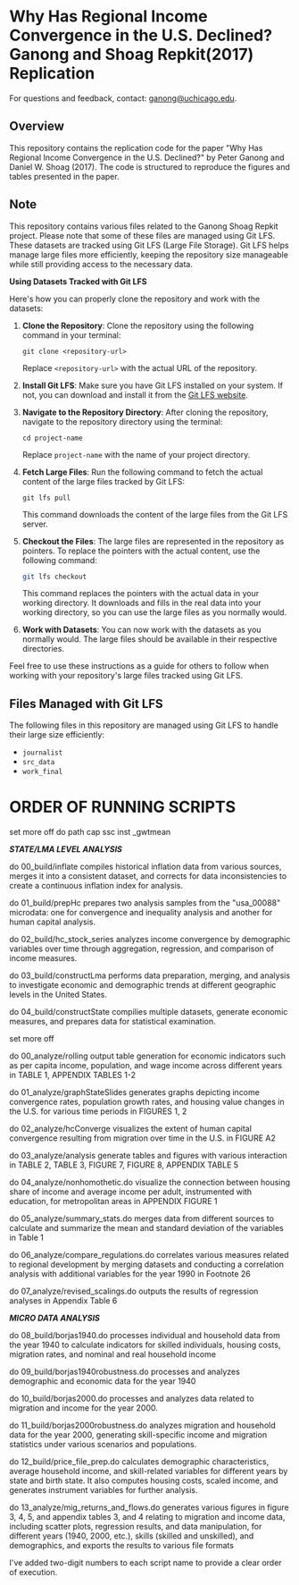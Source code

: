 # Why Has Regional Income Convergence in the U.S. Declined? Ganong and Shoag Repkit(2017) Replication

For questions and feedback, contact: ganong@uchicago.edu.

## Overview

This repository contains the replication code for the paper "Why Has Regional Income Convergence in the U.S. Declined?" by Peter Ganong and Daniel W. Shoag (2017). The code is structured to reproduce the figures and tables presented in the paper.


## Note
This repository contains various files related to the Ganong Shoag Repkit project. Please note that some of these files are managed using Git LFS. These datasets are tracked using Git LFS (Large File Storage). Git LFS helps manage large files more efficiently, keeping the repository size manageable while still providing access to the necessary data.

**Using Datasets Tracked with Git LFS**

 
Here's how you can properly clone the repository and work with the datasets:

1. **Clone the Repository**:
   Clone the repository using the following command in your terminal:

   ```
   git clone <repository-url>
   ```

   Replace `<repository-url>` with the actual URL of the repository.

2. **Install Git LFS**:
   Make sure you have Git LFS installed on your system. If not, you can download and install it from the [Git LFS website](https://git-lfs.com/).

3. **Navigate to the Repository Directory**:
   After cloning the repository, navigate to the repository directory using the terminal:

   ```
   cd project-name
   ```

   Replace `project-name` with the name of your project directory.

4. **Fetch Large Files**:
   Run the following command to fetch the actual content of the large files tracked by Git LFS:

   ```
   git lfs pull
   ```

   This command downloads the content of the large files from the Git LFS server.

5. **Checkout the Files**:
   The large files are represented in the repository as pointers. To replace the pointers with the actual content, use the following command:

   ```sh
   git lfs checkout
   ```

   This command replaces the pointers with the actual data in your working directory. It downloads and fills in the real data into your working directory, so you can use the large files as you normally would.

6. **Work with Datasets**:
   You can now work with the datasets as you normally would. The large files should be available in their respective directories.

Feel free to use these instructions as a guide for others to follow when working with your repository's large files tracked using Git LFS.

## Files Managed with Git LFS

The following files in this repository are managed using Git LFS to handle their large size efficiently:

- `journalist`
- `src_data`
- `work_final`

# ORDER OF RUNNING SCRIPTS

set more off
do path
cap ssc inst _gwtmean

***STATE/LMA LEVEL ANALYSIS***

do 00_build/inflate compiles historical inflation data from various sources, merges it into a consistent dataset, and corrects for data inconsistencies to create a continuous inflation index for analysis.

do 01_build/prepHc prepares two analysis samples from the "usa_00088" microdata: one for convergence and inequality analysis and another for human capital analysis.

do 02_build/hc_stock_series analyzes income convergence by demographic variables over time through aggregation, regression, and comparison of income measures.

do 03_build/constructLma performs data preparation, merging, and analysis to investigate economic and demographic trends at different geographic levels in the United States.

do 04_build/constructState compilies multiple datasets, generate economic measures, and prepares data for statistical examination.

set more off

do 00_analyze/rolling output table generation for economic indicators such as per capita income, population, and wage income across different years in TABLE 1, APPENDIX TABLES 1-2

do 01_analyze/graphStateSlides generates graphs depicting income convergence rates, population growth rates, and housing value changes in the U.S. for various time periods in FIGURES 1, 2

do 02_analyze/hcConverge visualizes the extent of human capital convergence resulting from migration over time in the U.S. in FIGURE A2

do 03_analyze/analysis generate tables and figures with various interaction in TABLE 2, TABLE 3, FIGURE 7, FIGURE 8, APPENDIX TABLE 5

do 04_analyze/nonhomothetic.do visualize the connection between housing share of income and average income per adult, instrumented with education, for metropolitan areas in APPENDIX FIGURE 1 

do 05_analyze/summary_stats.do merges data from different sources to calculate and summarize the mean and standard deviation of the variables in Table 1

do 06_analyze/compare_regulations.do correlates various measures related to regional development by merging datasets and conducting a correlation analysis with additional variables for the year 1990 in Footnote 26

do 07_analyze/revised_scalings.do outputs the results of regression analyses in Appendix Table 6

***MICRO DATA ANALYSIS***

do 08_build/borjas1940.do processes individual and household data from the year 1940 to calculate indicators for skilled individuals, housing costs, migration rates, and nominal and real household income

do 09_build/borjas1940robustness.do processes and analyzes demographic and economic data for the year 1940

do 10_build/borjas2000.do processes and analyzes data related to migration and income for the year 2000.

do 11_build/borjas2000robustness.do analyzes migration and household data for the year 2000, generating skill-specific income and migration statistics under various scenarios and populations.

do 12_build/price_file_prep.do calculates demographic characteristics, average household income, and skill-related variables for different years  by state and birth state. It also computes housing costs, scaled income, and generates instrument variables for further analysis.

do 13_analyze/mig_returns_and_flows.do generates various figures in figure 3, 4, 5, and appendix tables 3, and 4 relating to migration and income data, including scatter plots, regression results, and data manipulation, for different years (1940, 2000, etc.), skills (skilled and unskilled), and demographics, and exports the results to various file formats

I've added two-digit numbers to each script name to provide a clear order of execution.
